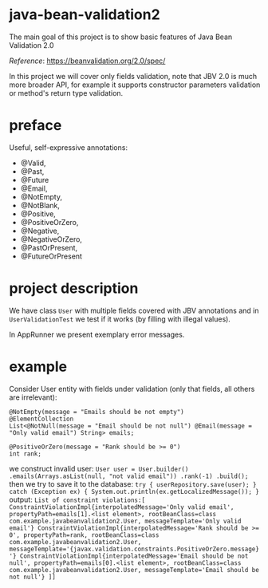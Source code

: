 # java-bean-validation2
The main goal of this project is to show basic features of Java Bean Validation 2.0

_Reference_: https://beanvalidation.org/2.0/spec/

In this project we will cover only fields validation, note that JBV 2.0 is much more broader API,
for example it supports constructor parameters validation or method's return type validation.

# preface
Useful, self-expressive annotations:
* @Valid,
* @Past,
* @Future
* @Email, 
* @NotEmpty, 
* @NotBlank, 
* @Positive, 
* @PositiveOrZero, 
* @Negative, 
* @NegativeOrZero, 
* @PastOrPresent,
* @FutureOrPresent

# project description
We have class `User` with multiple fields covered with JBV annotations and in `UserValidationTest`
we test if it works (by filling with illegal values).

In AppRunner we present exemplary error messages.

# example
Consider User entity with fields under validation (only that fields, all others are irrelevant):
```
@NotEmpty(message = "Emails should be not empty")
@ElementCollection
List<@NotNull(message = "Email should be not null") @Email(message = "Only valid email") String> emails;

@PositiveOrZero(message = "Rank should be >= 0")
int rank;
```
we construct invalid user:
    ```
    User user = User.builder()
      .emails(Arrays.asList(null, "not valid email"))
      .rank(-1)
      .build();
    ```
then we try to save it to the database:
    ```
    try {
        userRepository.save(user);
    } catch (Exception ex) {
        System.out.println(ex.getLocalizedMessage());
    }
    ```
output:
    ```
    List of constraint violations:[
	    ConstraintViolationImpl{interpolatedMessage='Only valid email', propertyPath=emails[1].<list element>, rootBeanClass=class com.example.javabeanvalidation2.User, messageTemplate='Only valid email'}
	    ConstraintViolationImpl{interpolatedMessage='Rank should be >= 0', propertyPath=rank, rootBeanClass=class com.example.javabeanvalidation2.User, messageTemplate='{javax.validation.constraints.PositiveOrZero.message}'}
	    ConstraintViolationImpl{interpolatedMessage='Email should be not null', propertyPath=emails[0].<list element>, rootBeanClass=class com.example.javabeanvalidation2.User, messageTemplate='Email should be not null'}
    ]]
    ```